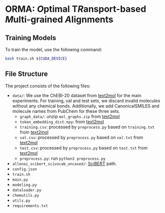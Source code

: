 # ORMA: *O*ptimal T*R*ansport-based *M*ulti-grained *A*lignments

## Training Models
To train the model, use the following command:

```bash
bash train.sh ${CUDA_DEVICE}
```

## File Structure
The project consists of the following files:
- `data/`: We use the ChEBI-20 dataset from [text2mol](https://github.com/cnedwards/text2mol) for the main experiments. For training, val and test sets, we discard invalid molecules without any chemical bonds. Additionally, we add CanonicalSMILES and molecule names from PubChem for these three sets.
  - `graph_data/`: unzip `mol_graphs.zip` from [text2mol](https://github.com/cnedwards/text2mol)
  - `token_embedding_dict.npy`: from [text2mol](https://github.com/cnedwards/text2mol)
  - `training.csv`: processed by `preprocess.py` based on `training.txt` from [text2mol](https://github.com/cnedwards/text2mol)
  - `val.csv`: processed by `preprocess.py` based on `val.txt` from [text2mol](https://github.com/cnedwards/text2mol)
  - `test.csv`: processed by `preprocess.py` based on `test.txt` from [text2mol](https://github.com/cnedwards/text2mol)
  - `preprocess.py`: run `python3 preprocess.py`
- `allenai_scibert_scivocab_uncased/`: [SciBERT](https://huggingface.co/allenai/scibert_scivocab_uncased) path.
- `config.json`
- `train.sh`
- `main.py`
- `modeling.py`
- `dataloader.py`
- `chemutils.py`
- `utils.py`
- `requirements.txt`

